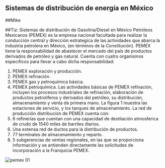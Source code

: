 ## Sistemas de distribución de energía en México

##Mike



##Tiz: Sistemas de distribución de Gasolina/Diesel en México
Petróleos Mexicanos (PEMEX) es la empresa nacional facultada para realizar la conducción central y dirección estrategica de las actividades 
que abarca la industria petrolera en México, (en términos de la Constitución). PEMEX tiene la responsabilidad de abastecer el mercado del
país de productos derivados de petróleo y gas natural. Cuenta con cuatro organismos especificos para llevar a cabo dicha responsabilidad:
1. PEMEX exploración y producción.
2. PEMEX refinación.
3. PEMEX gas y petroquímica básica.
4. PEMEX petroquímica.
Las actividades básicas de PEMEX refinación, incluyen los procesos industriales de refinación, elaboración de productos petroliferos
y derivados del petróleo, su distribución, almacenamiento y venta de primera mano.
La figura 1 muestra las estaciones de servicio, y los tanques de almacenamiento. La red de producción distribución de PEMEX cuenta con:
1. 6 refinerías que cuentan con una capacidad de destilación atmosferica de crudo de 1540 miles de barriles diarios.
2. Una extensa red de ductos para la distribución de productos.
3. 77 terminales de almacenamiento y reparto.
5. 5 subgerencias de ventas regionales, en las que se proporciona información y se antienden directamente las solicitudes de incorporación
a la Franquicia PEMEX.

![pemex 01](https://cloud.githubusercontent.com/assets/16943736/13582745/e7dec270-e462-11e5-9ef5-301cad2cf31b.gif)

